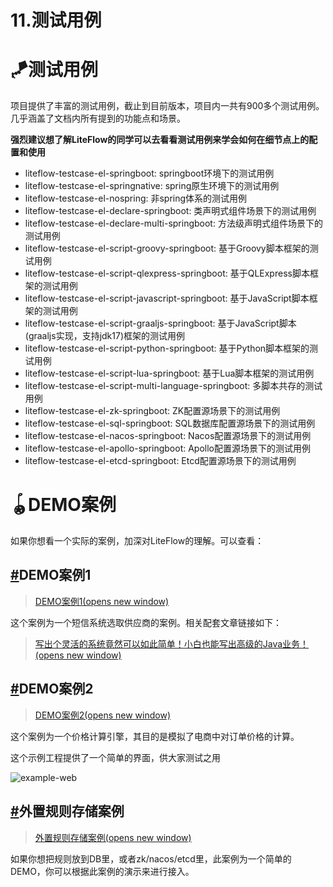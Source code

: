 # 11.测试用例

# 🪁测试用例

项目提供了丰富的测试用例，截止到目前版本，项目内一共有900多个测试用例。几乎涵盖了文档内所有提到的功能点和场景。

**强烈建议想了解LiteFlow的同学可以去看看测试用例来学会如何在细节点上的配置和使用**

- liteflow-testcase-el-springboot: springboot环境下的测试用例
- liteflow-testcase-el-springnative: spring原生环境下的测试用例
- liteflow-testcase-el-nospring: 非spring体系的测试用例
- liteflow-testcase-el-declare-springboot: 类声明式组件场景下的测试用例
- liteflow-testcase-el-declare-multi-springboot: 方法级声明式组件场景下的测试用例
- liteflow-testcase-el-script-groovy-springboot: 基于Groovy脚本框架的测试用例
- liteflow-testcase-el-script-qlexpress-springboot: 基于QLExpress脚本框架的测试用例
- liteflow-testcase-el-script-javascript-springboot: 基于JavaScript脚本框架的测试用例
- liteflow-testcase-el-script-graaljs-springboot: 基于JavaScript脚本(graaljs实现，支持jdk17)框架的测试用例
- liteflow-testcase-el-script-python-springboot: 基于Python脚本框架的测试用例
- liteflow-testcase-el-script-lua-springboot: 基于Lua脚本框架的测试用例
- liteflow-testcase-el-script-multi-language-springboot: 多脚本共存的测试用例
- liteflow-testcase-el-zk-springboot: ZK配置源场景下的测试用例
- liteflow-testcase-el-sql-springboot: SQL数据库配置源场景下的测试用例
- liteflow-testcase-el-nacos-springboot: Nacos配置源场景下的测试用例
- liteflow-testcase-el-apollo-springboot: Apollo配置源场景下的测试用例
- liteflow-testcase-el-etcd-springboot: Etcd配置源场景下的测试用例

# 🪀DEMO案例

如果你想看一个实际的案例，加深对LiteFlow的理解。可以查看：

## [#](https://liteflow.yomahub.com/pages/0a8188/#demo案例1)DEMO案例1

> [DEMO案例1(opens new window)](https://github.com/bryan31/message-demo)

这个案例为一个短信系统选取供应商的案例。相关配套文章链接如下：

> [写出个灵活的系统竟然可以如此简单！小白也能写出高级的Java业务！(opens new window)](https://segmentfault.com/a/1190000042084710)

## [#](https://liteflow.yomahub.com/pages/0a8188/#demo案例2)DEMO案例2

> [DEMO案例2(opens new window)](https://gitee.com/bryan31/liteflow-example)

这个案例为一个价格计算引擎，其目的是模拟了电商中对订单价格的计算。

这个示例工程提供了一个简单的界面，供大家测试之用

![example-web](https://liteflow.yomahub.com/img/example-web.png)

## [#](https://liteflow.yomahub.com/pages/0a8188/#外置规则存储案例)外置规则存储案例

> [外置规则存储案例(opens new window)](https://github.com/bryan31/liteflow-ext-rule-demo)

如果你想把规则放到DB里，或者zk/nacos/etcd里，此案例为一个简单的DEMO，你可以根据此案例的演示来进行接入。